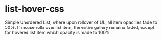 list-hover-css
==============

Simple Unordered List, where upon rollover of UL, all item opacities fade to 50%.  If mouse rolls over list item, the entire gallery remains faded, except for hovered list item which opacity is made to 100%
